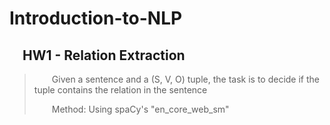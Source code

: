 # Introduction-to-NLP

## &emsp;HW1 - Relation Extraction
>&emsp;&emsp;Given a sentence and a (S, V, O) tuple, the task is to decide if the tuple contains the relation in the sentence
>
>&emsp;&emsp;Method: Using spaCy's "en_core_web_sm"
